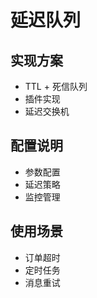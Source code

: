 # 延迟队列

## 实现方案
- TTL + 死信队列
- 插件实现
- 延迟交换机

## 配置说明
- 参数配置
- 延迟策略
- 监控管理

## 使用场景
- 订单超时
- 定时任务
- 消息重试 